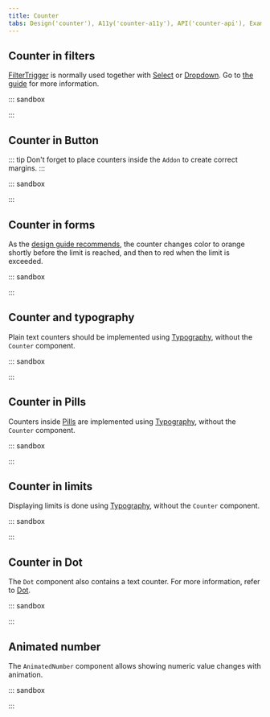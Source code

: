 ```yaml
---
title: Counter
tabs: Design('counter'), A11y('counter-a11y'), API('counter-api'), Example('counter-code'), Changelog('counter-changelog')
---
```


## Counter in filters
[FilterTrigger](/components/filter-trigger/filter-trigger) is normally used together with [Select](/components/select/select) or [Dropdown](/components/dropdown/dropdown). Go to [the guide](/components/filter-trigger/filter-trigger) for more information.

::: sandbox

<script lang="tsx">
  export Demo from './examples/counter_in_filters.tsx';
</script>

:::

## Counter in Button

::: tip
Don't forget to place counters inside the `Addon` to create correct margins.
:::

::: sandbox

<script lang="tsx">
  export Demo from './examples/counter_in_button.tsx';
</script>

:::

## Counter in forms

As the [design guide recommends](./counter#usage-in-ux-ui), the counter changes color to orange shortly before the limit is reached, and then to red when the limit is exceeded.

::: sandbox

<script lang="tsx">
  export Demo from './examples/counter_in_forms.tsx';
</script>

:::

## Counter and typography

Plain text counters should be implemented using [Typography](/style/typography/typography), without the `Counter` component.

::: sandbox

<script lang="tsx">
  export Demo from './examples/counter_and_typography.tsx';
</script>

:::

## Counter in Pills

Counters inside [Pills](/components/pills/pills) are implemented using [Typography](/style/typography/typography), without the `Counter` component.

::: sandbox

<script lang="tsx">
  export Demo from './examples/counter_in_pills.tsx';
</script>

:::

## Counter in limits

Displaying limits is done using [Typography](/style/typography/typography), without the `Counter` component.

::: sandbox

<script lang="tsx">
  export Demo from './examples/counter_in_limits.tsx';
</script>

:::

## Counter in Dot

The `Dot` component also contains a text counter. For more information, refer to [Dot](/components/dot/dot).

::: sandbox

<script lang="tsx">
  export Demo from './examples/counter_in_dot.tsx';
</script>

:::

## Animated number

The `AnimatedNumber` component allows showing numeric value changes with animation.

::: sandbox

<script lang="tsx">
  export Demo from './examples/animated_number.tsx';
</script>

:::
